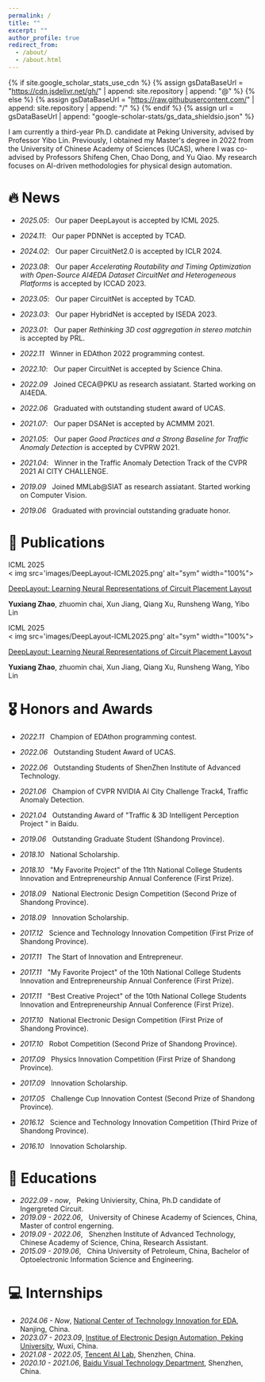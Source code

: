 ```yaml
---
permalink: /
title: ""
excerpt: ""
author_profile: true
redirect_from: 
  - /about/
  - /about.html
---
```


{% if site.google_scholar_stats_use_cdn %}
{% assign gsDataBaseUrl = "https://cdn.jsdelivr.net/gh/" | append: site.repository | append: "@" %}
{% else %}
{% assign gsDataBaseUrl = "https://raw.githubusercontent.com/" | append: site.repository | append: "/" %}
{% endif %}
{% assign url = gsDataBaseUrl | append: "google-scholar-stats/gs_data_shieldsio.json" %}

<span class='anchor' id='about-me'></span>

I am currently a third-year Ph.D. candidate at Peking University, advised by Professor Yibo Lin. Previously, I obtained my Master's degree in 2022 from the University of Chinese Academy of Sciences (UCAS), where I was co-advised by Professors Shifeng Chen, Chao Dong, and Yu Qiao. My research focuses on AI-driven methodologies for physical design automation.


# 🔥 News
- *2025.05*: &nbsp; Our paper DeepLayout is accepted by ICML 2025. 

- *2024.11*: &nbsp; Our paper PDNNet is accepted by TCAD. 
- *2024.02*: &nbsp; Our paper CircuitNet2.0 is accepted by ICLR 2024. 

- *2023.08*: &nbsp; Our paper *Accelerating Routability and Timing Optimization with Open-Source AI4EDA Dataset CircuitNet and Heterogeneous Platforms* is accepted by ICCAD 2023. 
- *2023.05*: &nbsp; Our paper CircuitNet is accepted by TCAD. 
- *2023.03*: &nbsp; Our paper HybridNet is accepted by ISEDA 2023. 
- *2023.01*: &nbsp; Our paper *Rethinking 3D cost aggregation in stereo matchin* is accepted by PRL. 

- *2022.11* &nbsp; Winner in EDAthon 2022 programming contest. 
- *2022.10*: &nbsp; Our paper CircuitNet is accepted by Science China. 
- *2022.09* &nbsp; Joined CECA@PKU as research assiatant. Started working on AI4EDA. 
- *2022.06* &nbsp; Graduated with outstanding student award of UCAS. 

- *2021.07*: &nbsp; Our paper DSANet is accepted by ACMMM 2021. 
- *2021.05*: &nbsp; Our paper *Good Practices and a Strong Baseline for Traffic Anomaly Detection* is accepted by CVPRW 2021. 
- *2021.04*: &nbsp; Winner in the Traffic Anomaly Detection Track of the CVPR 2021 AI CITY CHALLENGE.

- *2019.09* &nbsp; Joined MMLab@SIAT as research assiatant. Started working on Computer Vision. 
- *2019.06* &nbsp; Graduated with provincial outstanding graduate honor. 


# 📝 Publications 

<div class='paper-box'>
<div class='paper-box-image'>
<div>
<div class="badge">ICML 2025</div><
img src='images/DeepLayout-ICML2025.png' alt="sym" width="100%"></div></div>
<div class='paper-box-text' markdown="1">

[DeepLayout: Learning Neural Representations of Circuit Placement Layout](https://endeavourzyx.github.io/)

**Yuxiang Zhao**, zhuomin chai, Xun Jiang, Qiang Xu, Runsheng Wang, Yibo Lin

</div>

<div class='paper-box-image'>
<div>
<div class="badge">ICML 2025</div><
img src='images/DeepLayout-ICML2025.png' alt="sym" width="100%"></div></div>
<div class='paper-box-text' markdown="1">

[DeepLayout: Learning Neural Representations of Circuit Placement Layout](https://endeavourzyx.github.io/)

**Yuxiang Zhao**, zhuomin chai, Xun Jiang, Qiang Xu, Runsheng Wang, Yibo Lin

</div>

</div>


# 🎖 Honors and Awards
- *2022.11* &nbsp; Champion of EDAthon programming contest. 
- *2022.06* &nbsp; Outstanding Student Award of UCAS. 
- *2022.06* &nbsp; Outstanding Students of ShenZhen Institute of Advanced Technology. 

- *2021.06* &nbsp; Champion of CVPR NVIDIA AI City Challenge Track4, Traffic Anomaly Detection.
- *2021.04* &nbsp; Outstanding Award of "Traffic & 3D Intelligent Perception Project " in Baidu.

- *2019.06* &nbsp; Outstanding Graduate Student (Shandong Province).

- *2018.10* &nbsp; National Scholarship.
- *2018.10* &nbsp; "My Favorite Project" of the 11th National College Students Innovation and Entrepreneurship Annual
Conference (First Prize).
- *2018.09* &nbsp; National Electronic Design Competition (Second Prize of Shandong Province).
- *2018.09* &nbsp; Innovation Scholarship.

- *2017.12* &nbsp; Science and Technology Innovation Competition (First Prize of Shandong Province).
- *2017.11* &nbsp; The Start of Innovation and Entrepreneur.
- *2017.11* &nbsp; "My Favorite Project" of the 10th National College Students Innovation and
Entrepreneurship Annual Conference (First Prize).
- *2017.11* &nbsp; "Best Creative Project" of the 10th National College Students Innovation and
Entrepreneurship Annual Conference (First Prize).
- *2017.10* &nbsp; National Electronic Design Competition (First Prize of Shandong Province).
- *2017.10* &nbsp; Robot Competition (Second Prize of Shandong Province).
- *2017.09* &nbsp; Physics Innovation Competition (First Prize of Shandong Province).
- *2017.09* &nbsp; Innovation Scholarship.
- *2017.05* &nbsp; Challenge Cup Innovation Contest (Second Prize of Shandong Province).

- *2016.12* &nbsp; Science and Technology Innovation Competition (Third Prize of Shandong Province).
- *2016.10* &nbsp; Innovation Scholarship.


# 📖 Educations
- *2022.09 - now*,  &nbsp; Peking Univiersity, China, Ph.D candidate of Ingergreted Circuit. 
- *2019.09 - 2022.06*, &nbsp; University of Chinese Academy of Sciences, China, Master of control engerning. 
- *2019.09 - 2022.06*, &nbsp; Shenzhen Institute of Advanced Technology, Chinese Academy of Science, China, Research Assistant. 
- *2015.09 - 2019.06*, &nbsp; China University of Petroleum, China, Bachelor of Optoelectronic Information Science and Engineering. 


# 💻 Internships
- *2024.06 - Now*, [National Center of Technology Innovation for EDA](https://www.nctieda.com/), Nanjing, China.
- *2023.07 - 2023.09*, [Institue of Electronic Design Automation, Peking University](http://pkueda.org.cn/), Wuxi, China.
- *2021.08 - 2022.05*, [Tencent AI Lab](https://ailab.tencent.com/), Shenzhen, China.
- *2020.10 - 2021.06*, [Baidu Visual Technology Department](https://vis.baidu.com/), Shenzhen, China.
